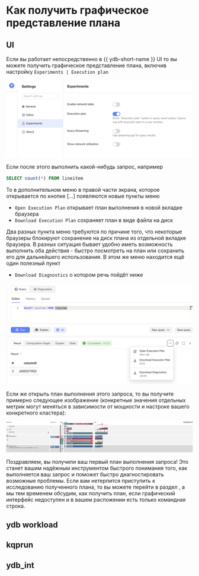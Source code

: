 # Как получить графическое представление плана

## UI

Если вы работает непосредственно в {{ ydb-short-name }} UI то вы можете получить графическое представление плана, включив настройку ```Experiments | Execution plan```

![Включение графического представления в UI](../../_assets/rts-ui-settings.png)

Если после этого выполнить какой-нибудь запрос, например

```sql
SELECT count(*) FROM lineitem
```

То в дополнительном меню в правой части экрана, которое открывается по кнопке [...] появляются новые пункты меню

- ```Open Execution Plan``` открывает план выполнения в новой вкладке браузера
- ```Download Execution Plan``` сохраняет план в виде файла на диск

Два разных пункта меню требуются по причине того, что некоторые браузеры блокируют сохранение на диск плана из отдельной вкладке браузера. В разных ситуация бывает удобно иметь возможность выполнить оба действия - быстро посмотреть на план или сохранить его для дальнейшего использования. В этом же меню находится ещё один полезный пункт

- ```Download Diagnostics``` о котором речь пойдёт ниже

![Просмотр и сохранение плана](../../_assets/rts-get-execution-plan.png)

Если же открыть план выполнения этого запроса, то вы получите примерно следующее изображение (конкретные значения отдельных метрик могут меняться в зависимости от мощности и настроке вашего конкретного кластера):

![Просмотр и сохранение плана](../../_assets/rts-count-lineitem.svg)

Поздравляем, вы получили ваш первый план выполнения запроса! Это станет вашим надёжным инструментом быстрого понимания того, как выполняется ваш запрос и поможет быстро диагностировать возможные проблемы. Если вам нетерпится приступить к исследованию полученного плана, то вы можете перейти в раздел , а мы тем временем обсудим, как получить план, если графический интерфейс недоступен и в вашем распожении есть только командная строка.

## ydb workload

## kqprun

## ydb_int
